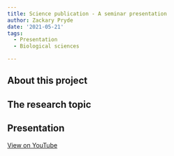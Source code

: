 ```yaml
---
title: Science publication - A seminar presentation
author: Zackary Pryde
date: '2021-05-21'
tags:
  - Presentation
  - Biological sciences

---
```


## About this project

## The research topic

## Presentation

[View on YouTube](https://youtu.be/cpNkoVuz-FQ)


